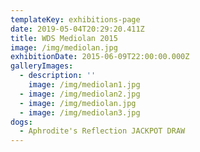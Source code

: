 ```yaml
---
templateKey: exhibitions-page
date: 2019-05-04T20:29:20.411Z
title: WDS Mediolan 2015
image: /img/mediolan.jpg
exhibitionDate: 2015-06-09T22:00:00.000Z
galleryImages:
  - description: ''
    image: /img/mediolan1.jpg
  - image: /img/mediolan2.jpg
  - image: /img/mediolan.jpg
  - image: /img/mediolan3.jpg
dogs:
  - Aphrodite's Reflection JACKPOT DRAW
---
```



